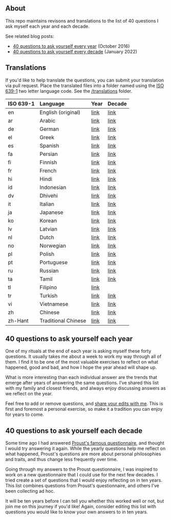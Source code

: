 ## About

This repo maintains revisons and translations to the list of 40 questions I ask myself each year and each decade.

See related blog posts:

- [40 questions to ask yourself every year](http://stephanango.com/40-questions) (October 2016)
- [40 questions to ask yourself every decade](http://stephanango.com/40-questions-decade) (January 2022)

## Translations

If you'd like to help translate the questions, you can submit your translation via pull request. Place the translated files into a folder named using the [ISO 639-1](https://en.wikipedia.org/wiki/List_of_ISO_639-1_codes) two letter language code. See the [/translations](/translations) folder.

| ISO 639-1 | Language           | Year                             | Decade                             |
| :-------- | :----------------- | -------------------------------- | ---------------------------------- |
| en        | English (original) | [link](year.md)                  | [link](decade.md)                  |
| ar        | Arabic             | [link](/translations/ar/year.md) | [link](/translations/ar/decade.md) |
| de        | German             | [link](/translations/de/year.md) | [link](/translations/de/decade.md) |
| el        | Greek              | [link](/translations/el/year.md) | [link](/translations/el/decade.md) |
| es        | Spanish            | [link](/translations/es/year.md) | [link](/translations/es/decade.md) |
| fa        | Persian            | [link](/translations/fa/year.md) | [link](/translations/fa/decade.md) |
| fi        | Finnish            | [link](/translations/fi/year.md) | [link](/translations/fi/decade.md) |
| fr        | French             | [link](/translations/fr/year.md) | [link](/translations/fr/decade.md) |
| hi        | Hindi              | [link](/translations/hi/year.md) | [link](/translations/hi/decade.md) |
| id        | Indonesian         | [link](/translations/id/year.md) | [link](/translations/id/decade.md) |
| dv        | Dhivehi            | [link](/translations/dv/year.md) | [link](/translations/dv/decade.md) |
| it        | Italian            | [link](/translations/it/year.md) | [link](/translations/it/decade.md) |
| ja        | Japanese           | [link](/translations/ja/year.md) | [link](/translations/ja/decade.md) |
| ko        | Korean             | [link](/translations/ko/year.md) | [link](/translations/ko/decade.md) |
| lv        | Latvian            | [link](/translations/lv/year.md) | [link](/translations/lv/decade.md) |
| nl        | Dutch              | [link](/translations/nl/year.md) | [link](/translations/nl/decade.md) |
| no        | Norwegian          | [link](/translations/no/year.md) | [link](/translations/no/decade.md) |
| pl        | Polish             | [link](/translations/pl/year.md) | [link](/translations/pl/decade.md) |
| pt        | Portuguese         | [link](/translations/pt/year.md) | [link](/translations/pt/decade.md) |
| ru        | Russian            | [link](/translations/ru/year.md) | [link](/translations/ru/decade.md) |
| ta        | Tamil              | [link](/translations/ta/year.md) | [link](/translations/ta/decade.md) |
| tl        | Filipino           | [link](/translations/tl/year.md) |                                    |
| tr        | Turkish            | [link](/translations/tr/year.md) | [link](/translations/tr/decade.md) |
| vi        | Vietnamese         | [link](/translations/vi/year.md) | [link](/translations/vi/decade.md) |
| zh        | Chinese            | [link](/translations/zh/year.md) | [link](/translations/zh/decade.md) |
| zh-Hant        | Traditional Chinese            | [link](/translations/zh-Hant/year.md) | [link](/translations/zh-Hant/decade.md) |

## 40 questions to ask yourself each year

One of my rituals at the end of each year is asking myself these forty questions. It usually takes me about a week to work my way through all of them. I find it to be one of the most valuable exercises to reflect on what happened, good and bad, and how I hope the year ahead will shape up.

What is more interesting than each individual answer are the trends that emerge after years of answering the same questions. I’ve shared this list with my family and closest friends, and always enjoy discussing answers as we reflect on the year.

Feel free to add or remove questions, and [share your edits with me](https://twitter.com/kepano). This is first and foremost a personal exercise, so make it a tradition you can enjoy for years to come.

## 40 questions to ask yourself each decade

Some time ago I had answered [Proust's famous questionnaire](https://en.wikipedia.org/wiki/Proust_Questionnaire), and thought I would try answering it again. While the yearly questions help me reflect on what happened, Proust's questions are more about personal philosophies and traits, and thus change less frequently over time.

Going through my answers to the Proust questionnaire, I was inspired to work on a new questionnaire that I could use for the next few decades. I tried create a set of questions that I would enjoy reflecting on in ten years. This list combines questions from Proust's questionnaire, and others I've been collecting ad hoc.

It will be ten years before I can tell you whether this worked well or not, but join me on this journey if you'd like! Again, consider editing this list with questions you would like to know your own answers to in ten years.
